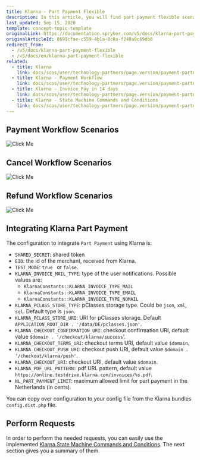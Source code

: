 ```yaml
---
title: Klarna - Part Payment Flexible
description: In this article, you will find part payment flexible scenarios for the payment process with Klarna.
last_updated: Sep 15, 2020
template: concept-topic-template
originalLink: https://documentation.spryker.com/v5/docs/klarna-part-payment-flexible
originalArticleId: 8691cfae-c559-4b1a-8c0a-f249a0c69db0
redirect_from:
  - /v5/docs/klarna-part-payment-flexible
  - /v5/docs/en/klarna-part-payment-flexible
related:
  - title: Klarna
    link: docs/scos/user/technology-partners/page.version/payment-partners/klarna/klarna.html
  - title: Klarna - Payment Workflow
    link: docs/scos/user/technology-partners/page.version/payment-partners/klarna/technical-details-and-howtos/klarna-payment-workflow.html
  - title: Klarna - Invoice Pay in 14 days
    link: docs/scos/user/technology-partners/page.version/payment-partners/klarna/technical-details-and-howtos/klarna-invoice-pay-in-14-days.html
  - title: Klarna - State Machine Commands and Conditions
    link: docs/scos/user/technology-partners/page.version/payment-partners/klarna/technical-details-and-howtos/klarna-state-machine-commands-and-conditions.html
---
```


## Payment Workflow Scenarios
![Click Me](https://spryker.s3.eu-central-1.amazonaws.com/docs/Technology+Partners/Payment+Partners/Klarna/flexible_paymentworkflow.png) 

## Cancel Workflow Scenarios
![Click Me](https://spryker.s3.eu-central-1.amazonaws.com/docs/Technology+Partners/Payment+Partners/Klarna/flexible_cancelworkflow.png) 

## Refund Workflow Scenarios
![Click Me](https://spryker.s3.eu-central-1.amazonaws.com/docs/Technology+Partners/Payment+Partners/Klarna/flexible_refundworkflow.png) 

## Integrating Klarna Part Payment
The configuration to integrate `Part Payment` using Klarna is:

* `SHARED_SECRET`: shared token
* `EID`: the id of the merchant, received from Klarna.
* `TEST_MODE`: `true ` or `false`.
* `KLARNA_INVOICE_MAIL_TYPE`: type of the user notifications. Possible values are:
  - `KlarnaConstants::KLARNA_INVOICE_TYPE_MAIL`
  - `KlarnaConstants::KLARNA_INVOICE_TYPE_EMAIL`
  - `KlarnaConstants::KLARNA_INVOICE_TYPE_NOMAIL`
* `KLARNA_PCLASS_STORE_TYPE`: pClasses storage type. Could be `json`, `xml`, `sql`. Default type is `json`.
* `KLARNA_PCLASS_STORE_URI`: URI for pClasses storage. Default `APPLICATION_ROOT_DIR . '/data/DE/pclasses.json'`.
* `KLARNA_CHECKOUT_CONFIRMATION_URI`: checkout confirmation URI, default value `$domain . '/checkout/klarna/success`'.
* `KLARNA_CHECKOUT_TERMS_URI`: checkout terms URI, default value `$domain`.
* `KLARNA_CHECKOUT_PUSH_URI`: checkout push URI, default value `$domain . '/checkout/klarna/push'`.
* `KLARNA_CHECKOUT_URI`: checkout URI, default value `$domain`.
* `KLARNA_PDF_URL_PATTERN:` pdf URL pattern, default value `https://online.testdrive.klarna.com/invoices/%s.pdf`.
* `NL_PART_PAYMENT_LIMIT`: maximum allowed limit for part payment in the Netherlands (in cents).

You can copy over configuration to your config file from the Klarna bundles `config.dist.php` file.

## Perform Requests
In order to perform the needed requests, you can easily use the implemented [Klarna State Machine Commands and Conditions](/docs/scos/dev/technology-partners/{{page.version}}/payment-partners/klarna/klarna-state-machine-commands-and-conditions.html). The next section gives you a summary of them.
